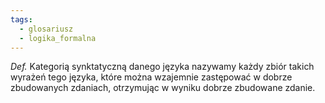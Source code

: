 ```yaml
---
tags:
  - glosariusz
  - logika_formalna
---
```

_Def._ Kategorią synktatyczną danego języka nazywamy każdy zbiór takich wyrażeń tego języka, które można wzajemnie zastępować w dobrze zbudowanych zdaniach, otrzymując w wyniku dobrze zbudowane zdanie. 